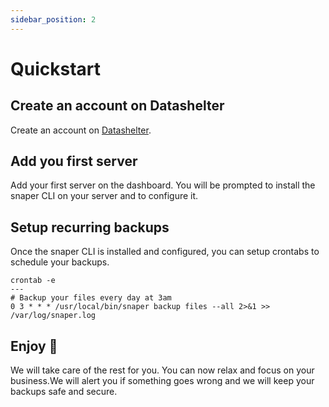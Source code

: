 ```yaml
---
sidebar_position: 2
---
```


# Quickstart

## Create an account on Datashelter

Create an account on [Datashelter](https://app.datashelter.tech).


## Add you first server

Add your first server on the dashboard. You will be prompted to install the snaper CLI on your server and to configure it.

## Setup recurring backups

Once the snaper CLI is installed and configured, you can setup crontabs to schedule your backups.

```
crontab -e
---
# Backup your files every day at 3am
0 3 * * * /usr/local/bin/snaper backup files --all 2>&1 >> /var/log/snaper.log
```

## Enjoy 🚀

We will take care of the rest for you. You can now relax and focus on your business.We will alert you if something goes wrong and we will keep your backups safe and secure.